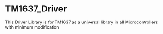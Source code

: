 # TM1637_Driver
This Driver Library is for TM1637 as a universal library in all Microcontrollers with minimum modification  
